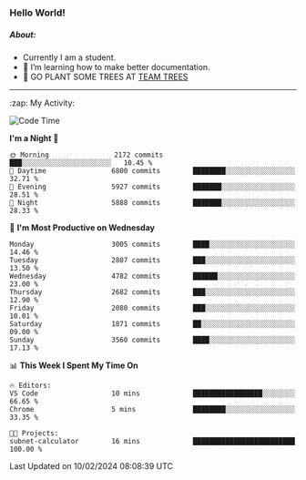 ### Hello World!

##### About:
- Currently I am a student.
- 🌱 I’m learning how to make better documentation.
- 🌱 GO PLANT SOME TREES AT [TEAM TREES](https://teamtrees.org/)

---
  <summary>:zap: My Activity:</summary>
  
<!--START_SECTION:waka-->
![Code Time](http://img.shields.io/badge/Code%20Time-1%2C280%20hrs%208%20mins-blue)

**I'm a Night 🦉** 

```text
🌞 Morning                2172 commits        ███░░░░░░░░░░░░░░░░░░░░░░   10.45 % 
🌆 Daytime                6800 commits        ████████░░░░░░░░░░░░░░░░░   32.71 % 
🌃 Evening                5927 commits        ███████░░░░░░░░░░░░░░░░░░   28.51 % 
🌙 Night                  5888 commits        ███████░░░░░░░░░░░░░░░░░░   28.33 % 
```
📅 **I'm Most Productive on Wednesday** 

```text
Monday                   3005 commits        ████░░░░░░░░░░░░░░░░░░░░░   14.46 % 
Tuesday                  2807 commits        ███░░░░░░░░░░░░░░░░░░░░░░   13.50 % 
Wednesday                4782 commits        ██████░░░░░░░░░░░░░░░░░░░   23.00 % 
Thursday                 2682 commits        ███░░░░░░░░░░░░░░░░░░░░░░   12.90 % 
Friday                   2080 commits        ███░░░░░░░░░░░░░░░░░░░░░░   10.01 % 
Saturday                 1871 commits        ██░░░░░░░░░░░░░░░░░░░░░░░   09.00 % 
Sunday                   3560 commits        ████░░░░░░░░░░░░░░░░░░░░░   17.13 % 
```


📊 **This Week I Spent My Time On** 

```text
🔥 Editors: 
VS Code                  10 mins             █████████████████░░░░░░░░   66.65 % 
Chrome                   5 mins              ████████░░░░░░░░░░░░░░░░░   33.35 % 

🐱‍💻 Projects: 
subnet-calculator        16 mins             █████████████████████████   100.00 % 
```


 Last Updated on 10/02/2024 08:08:39 UTC
<!--END_SECTION:waka-->
